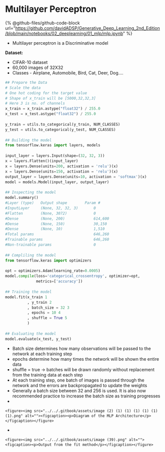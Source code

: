 # Multilayer Perceptron



{% @github-files/github-code-block url="https://github.com/davidADSP/Generative_Deep_Learning_2nd_Edition/blob/main/notebooks/02_deeplearning/01_mlp/mlp.ipynb" %}

* Multilayer perceptron is a Discriminative model&#x20;

**Dataset:**

* CIFAR-10 dataset
* 60,000 images of 32X32
* Classes - Airplane, Automobile, Bird, Cat, Deer, Dog....

```python
## Prepare the Data
# Scale the data
# One hot coding for the target value
# Shape of x_train will be [5000,32,32,3]
# Here 3 is no. of channels
x_train = x_train.astype("float32") / 255.0
x_test = x_test.astype("float32") / 255.0

y_train = utils.to_categorical(y_train, NUM_CLASSES)
y_test = utils.to_categorical(y_test, NUM_CLASSES)

## Building the model
from tensorflow.keras import layers, models

input_layer = layers.Input(shape=(32, 32, 3))
x = layers.Flatten()(input_layer)
x = layers.Dense(units=200, activation = 'relu')(x)
x = layers.Dense(units=150, activation = 'relu')(x)
output_layer = layers.Dense(units=10, activation = 'softmax')(x)
model = models.Model(input_layer, output_layer)

## Inspecting the model
model.summary()
#Layer (type)	Output shape    	Param #
#InputLayer     (None, 32, 32, 3)       0
#Flatten        (None, 3072)            0
#Dense          (None, 200)             614,600
#Dense          (None, 150)             30,150
#Dense          (None, 10)              1,510
#Total params                           646,260
#Trainable params                       646,260
#Non-trainable params                   0

## Compliling the model
from tensorflow.keras import optimizers

opt = optimizers.Adam(learning_rate=0.0005)
model.compile(loss='categorical_crossentropy', optimizer=opt,
              metrics=['accuracy'])

## Training the model
model.fit(x_train 1
          , y_train 2
          , batch_size = 32 3
          , epochs = 10 4
          , shuffle = True 5
          )
          
## Evaluating the model
model.evaluate(x_test, y_test)
```

* Batch size determines how many observations will be passed to the network at each training step
* epochs determine how many times the network will be shown the entire data
* shuffle = true -> batches will be drawn randomly without replacement from the training data at each step
* At each training step, one batch of images is passed through the network and the errors are backpropagated to update the weights
* Generally a batch size between 32 and 256 is used. It is also now recommended practice to increase the batch size as training progresses
*

    <figure><img src="../../.gitbook/assets/image (2) (1) (1) (1) (1) (1) (1).png" alt=""><figcaption><p>Diagram of the MLP Architecture</p></figcaption></figure>
*

    <figure><img src="../../.gitbook/assets/image (39).png" alt=""><figcaption><p>Output from the fit method</p></figcaption></figure>
